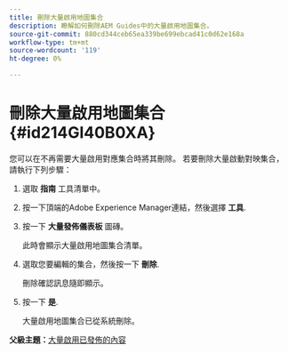 ```yaml
---
title: 刪除大量啟用地圖集合
description: 瞭解如何刪除AEM Guides中的大量啟用地圖集合。
source-git-commit: 880cd344ceb65ea339be699ebcad41c0d62e168a
workflow-type: tm+mt
source-wordcount: '119'
ht-degree: 0%

---
```


# 刪除大量啟用地圖集合 {#id214GI40B0XA}

您可以在不再需要大量啟用對應集合時將其刪除。 若要刪除大量啟動對映集合，請執行下列步驟：

1. 選取 **指南** 工具清單中。

1. 按一下頂端的Adobe Experience Manager連結，然後選擇 **工具**.

1. 按一下 **大量發佈儀表板** 圖磚。

   此時會顯示大量啟用地圖集合清單。

1. 選取您要編輯的集合，然後按一下 **刪除**.

   刪除確認訊息隨即顯示。

1. 按一下 **是**.

   大量啟用地圖集合已從系統刪除。


**父級主題：**[&#x200B;大量啟用已發佈的內容](conf-bulk-activation.md)
